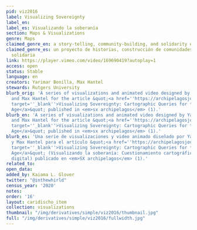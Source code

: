 ```yaml
---
pid: viz2016
label: Visualizing Sovereignty
label_en:
label_es: Visualizando la soberanía
section: Maps & Visualizations
genre: Maps
claimed_genre_en: a story-telling, community-building, and solidarity economy project
claimed_genre_es: un proyecto de historias, construcción de comunidades y economía
  solidaria
link: https://player.vimeo.com/video/169690419?autoplay=1
access: open
status: Stable
language: en
creators: Yarimar Bonilla, Max Hantel
stewards: Rutgers University
blurb_orig: 'A series of visualizations and animated video designed by Yarimar Bonilla
  and Max Hantel for the article &quot;<a href=''https://archipelagosjournal.org/issue01/bonilla-visualizing.html''
  target=''_blank''>Visualizing Sovereignty: Cartographic Queries for the Digital
  Age</a>&quot; published in <em>sx archipelagos</em> (1).'
blurb_en: 'A series of visualizations and animated video designed by Yarimar Bonilla
  and Max Hantel for the article &quot;<a href=''https://archipelagosjournal.org/issue01/bonilla-visualizing.html''
  target=''_blank''>Visualizing Sovereignty: Cartographic Queries for the Digital
  Age</a>&quot; published in <em>sx archipelagos</em> (1).'
blurb_es: 'Una serie de visualizaciones y video animado diseñado por Yarimar Bonilla
  y Max Hantel para el artículo &quot;<a href=''https://archipelagosjournal.org/issue01/bonilla-visualizing.html''
  target=''_blank''>Visualizing Sovereignty: Cartographic Queries for the Digital
  Age</a>&quot; (Visualizando la soberanía: Cuestionamiento cartográfico en la era
  digital) publicado en <em>SX archipelagos</em> (1).'
related_to:
open_data:
added_by: Kaiama L. Glover
twitter: "@inthewhirld"
census_year: '2020'
notes:
order: '16'
layout: caridischo_item
collection: visualizations
thumbnail: "/img/derivatives/simple/viz2016/thumbnail.jpg"
full: "/img/derivatives/simple/viz2016/fullwidth.jpg"
---
```

